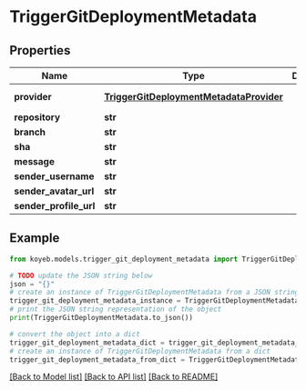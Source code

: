 # TriggerGitDeploymentMetadata


## Properties

Name | Type | Description | Notes
------------ | ------------- | ------------- | -------------
**provider** | [**TriggerGitDeploymentMetadataProvider**](TriggerGitDeploymentMetadataProvider.md) |  | [optional] [default to TriggerGitDeploymentMetadataProvider.UNKNOWN]
**repository** | **str** |  | [optional] 
**branch** | **str** |  | [optional] 
**sha** | **str** |  | [optional] 
**message** | **str** |  | [optional] 
**sender_username** | **str** |  | [optional] 
**sender_avatar_url** | **str** |  | [optional] 
**sender_profile_url** | **str** |  | [optional] 

## Example

```python
from koyeb.models.trigger_git_deployment_metadata import TriggerGitDeploymentMetadata

# TODO update the JSON string below
json = "{}"
# create an instance of TriggerGitDeploymentMetadata from a JSON string
trigger_git_deployment_metadata_instance = TriggerGitDeploymentMetadata.from_json(json)
# print the JSON string representation of the object
print(TriggerGitDeploymentMetadata.to_json())

# convert the object into a dict
trigger_git_deployment_metadata_dict = trigger_git_deployment_metadata_instance.to_dict()
# create an instance of TriggerGitDeploymentMetadata from a dict
trigger_git_deployment_metadata_from_dict = TriggerGitDeploymentMetadata.from_dict(trigger_git_deployment_metadata_dict)
```
[[Back to Model list]](../README.md#documentation-for-models) [[Back to API list]](../README.md#documentation-for-api-endpoints) [[Back to README]](../README.md)


